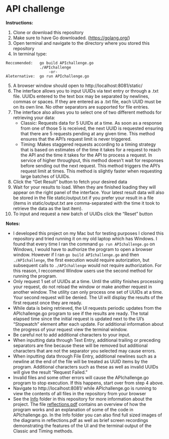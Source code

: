 # API challenge
**Instructions:**
1. Clone or download this repository
2. Make sure to have Go downloaded. (https://golang.org/)
3. Open terminal and navigate to the directory where you stored this repository
4. In terminal type:


```
Reccomended:   go build APIchallenge.go
               ./APIchallenge
                   -or-
Aleternative:  go run APIchallenge.go
```
        
5. A browser window should open to http://localhost:8081/static/
6. The interface allows you to input UUIDs via text entry or through a .txt  file. UUIDs entered to the text box may be separated by newlines, commas or spaces. If they are entered as a .txt file, each UUID must be on its own line. No other separators are supported for file entries.
7. The interface also allows you to select one of two different methods for retrieving your data: 
    - Classic: Requests data for 5 UUIDs at a time. As soon as a response from one of those 5 is received, the next UUID is requested ensuring that there are 5 requests pending at any given time. This method ensures that the API’s request limit is never triggered.
    - Timing: Makes staggered requests according to a timing strategy that is based on estimates of the time it takes for a request to reach the API and the time it takes for the API to process a request. In service of higher throughput, this method doesn’t wait for responses before sending out the next request. This method triggers the API’s request limit at times. This method is slightly faster when requesting large batches of UUIDs. 
8. Click the “Get Result” button to fetch your desired data
9. Wait for your results to load. When they are finished loading they will appear on the right panel of the interface. Your latest result data will also be stored in the file static/output.txt if you prefer your result in a file (items in static/output.txt are comma-separated with the time it took to retrieve the data as the last item).
10. To input and request a new batch of UUIDs click the “Reset” button



**Notes:**
- I developed this project on my Mac but for testing purposes I cloned this repository and tried running it on my old laptop which has Windows. I found that every time I ran the command `go run APIchallenge.go` on Windows, I would have to authorize the program to open a browser window. However if I ran `go build APIchallenge.go` and then `./APIchallenge`, the first execution would require autorization, but subsequent calls to `./APIchallenge` would not require authorization. For this reason, I reccomend Window users use the second method for running the program.
- Only request 1 set of UUIDs at a time. Until the utility finishes processing your request, do not reload the window or make another request in another window. The utility can only process one set of UUIDs at a time. Your second request will be denied. The UI will display the results of the first request once they are ready.
- While data is being retrieved, the UI requests periodic updates from the APIchallenge.go program to see if the results are ready. The total elapsed time since the initial request is updated next to the UI’s “Stopwatch” element after each update. For additional information about the progress of your request view the terminal window.
- Be careful not to add additional characters to your input. 
- When  inputting data through Text Entry, additional trailing or preceding separators are fine because these will be removed but additional characters that are not the separator you selected may cause errors.
- When inputting data through File Entry, additional newlines such as a newline at the end of the file will be treated as UUID items by the program. Additional characters such as these as well as invalid UUIDs will give the result “Request Failed.”
- Invalid files and some other errors will cause the APIchallenge.go program to stop execution. If this happens, start over from step 4 above.
- Navigate to http://localhost:8081/ while APIchallenge.go is running to view the contents of all files in the repository from your browser
- See the [Info](https://github.com/eli-stewart/APIchallenge/tree/master/Info) folder in this repository for more information about the project. The file [reflections.pdf](https://github.com/eli-stewart/APIchallenge/blob/master/Info/reflections.pdf) contains an overview of how the program works and an explanation of some of the code in APIchallenge.go. In the Info folder you can also find full sized images of the diagrams in reflections.pdf as well as brief screen recordings demonstrating the features of the UI and the terminal output of the Classic and Timing methods. 

